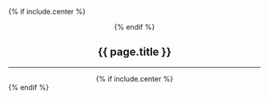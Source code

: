 {% if include.center %}<center>{% endif %}

<h2> {{ page.title }} </h2>
<hr/>
{% if include.center %}</center>{% endif %}
